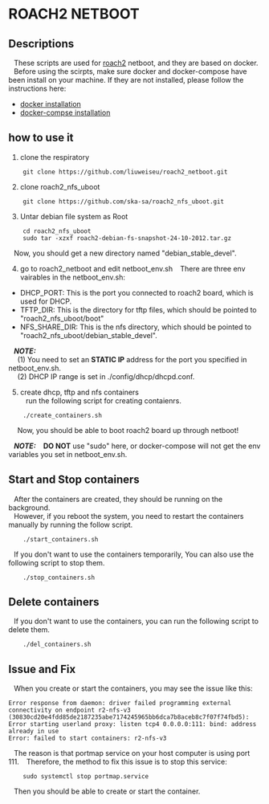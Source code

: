 # ROACH2 NETBOOT

## Descriptions
&ensp; These scripts are used for [roach2](https://casper.astro.berkeley.edu/wiki/ROACH2) netboot, and they are based on docker.  
&ensp; Before using the scirpts, make sure docker and docker-compose have been install on your machine. If they are not installed, please follow the instructions here:  
* [docker installation](https://docs.docker.com/engine/install/)
* [docker-compse installation](https://docs.docker.com/compose/install/)
  
## how to use it
1. clone the respiratory
```
    git clone https://github.com/liuweiseu/roach2_netboot.git
```

2. clone roach2_nfs_uboot
```
    git clone https://github.com/ska-sa/roach2_nfs_uboot.git
```

3. Untar debian file system as Root
```
    cd roach2_nfs_uboot
    sudo tar -xzxf roach2-debian-fs-snapshot-24-10-2012.tar.gz
```
&ensp; Now, you should get a new directory named "debian_stable_devel".  

4. go to roach2_netboot and edit netboot_env.sh
&ensp; There are three env vairables in the netboot_env.sh:
* DHCP_PORT: This is the port you connected to roach2 board, which is used for DHCP. 
* TFTP_DIR: This is the directory for tftp files, which should be pointed to "roach2_nfs_uboot/boot"
* NFS_SHARE_DIR: This is the nfs directory, which should be pointed to "roach2_nfs_uboot/debian_stable_devel".

&ensp; ***NOTE:***   
&ensp;&ensp; (1) You need to set an **STATIC IP** address for the port you specified in netboot_env.sh.  
&ensp;&ensp; (2) DHCP IP range is set in ./config/dhcp/dhcpd.conf.  

5. create dhcp, tftp and nfs containers  
&ensp; run the following script for creating contaienrs.
```
    ./create_containers.sh
```
&ensp;&ensp; Now, you should be able to boot roach2 board up through netboot!

&ensp; ***NOTE:*** &ensp; **DO NOT** use "sudo" here, or docker-compose will not get the env variables you set in netboot_env.sh.  

## Start and Stop containers
&ensp; After the containers are created, they should be running on the background.  
&ensp; However, if you reboot the system, you need to restart the containers manually by running the follow script.  
```
    ./start_containers.sh
```

&ensp; If you don't want to use the containers temporarily, You can also use the following script to stop them.  
```
    ./stop_containers.sh
```

## Delete containers
&ensp; If you don't want to use the containers, you can run the following script to delete them.   
```
    ./del_containers.sh
```
## Issue and Fix
&ensp; When you create or start the containers, you may see the issue like this:
```
Error response from daemon: driver failed programming external connectivity on endpoint r2-nfs-v3 (30830cd20e4fdd85de2187235abe7174245965bb6dca7b8aceb8c7f07f74fbd5): Error starting userland proxy: listen tcp4 0.0.0.0:111: bind: address already in use
Error: failed to start containers: r2-nfs-v3
```
&ensp; The reason is that portmap service on your host computer is using port 111.
&ensp; Therefore, the method to fix this issue is to stop this service:
```
    sudo systemctl stop portmap.service
```
&ensp; Then you should be able to create or start the container.  
